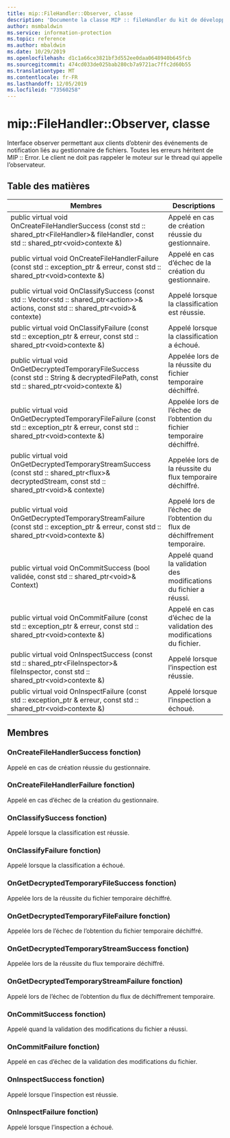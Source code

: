 ```yaml
---
title: mip::FileHandler::Observer, classe
description: 'Documente la classe MIP :: fileHandler du kit de développement logiciel (SDK) Microsoft Information Protection (MIP).'
author: msmbaldwin
ms.service: information-protection
ms.topic: reference
ms.author: mbaldwin
ms.date: 10/29/2019
ms.openlocfilehash: d1c1a66ce3821bf3d552ee0daa0648940b645fcb
ms.sourcegitcommit: 474cd033de025bab280cb7a9721ac7ffc2d60b55
ms.translationtype: MT
ms.contentlocale: fr-FR
ms.lasthandoff: 12/05/2019
ms.locfileid: "73560258"
---
```

# <a name="class-mipfilehandlerobserver"></a>mip::FileHandler::Observer, classe 
Interface observer permettant aux clients d’obtenir des événements de notification liés au gestionnaire de fichiers.
Toutes les erreurs héritent de MIP :: Error. Le client ne doit pas rappeler le moteur sur le thread qui appelle l’observateur.
  
## <a name="summary"></a>Table des matières
 Membres                        | Descriptions                                
--------------------------------|---------------------------------------------
public virtual void OnCreateFileHandlerSuccess (const std :: shared_ptr\<FileHandler\>& fileHandler, const std :: shared_ptr\<void\>contexte &)  |  Appelé en cas de création réussie du gestionnaire.
public virtual void OnCreateFileHandlerFailure (const std :: exception_ptr & erreur, const std :: shared_ptr\<void\>contexte &)  |  Appelé en cas d’échec de la création du gestionnaire.
public virtual void OnClassifySuccess (const std :: Vector\<std :: shared_ptr\<action\>\>& actions, const std :: shared_ptr\<void\>& contexte)  |  Appelé lorsque la classification est réussie.
public virtual void OnClassifyFailure (const std :: exception_ptr & erreur, const std :: shared_ptr\<void\>contexte &)  |  Appelé lorsque la classification a échoué.
public virtual void OnGetDecryptedTemporaryFileSuccess (const std :: String & decryptedFilePath, const std :: shared_ptr\<void\>contexte &)  |  Appelée lors de la réussite du fichier temporaire déchiffré.
public virtual void OnGetDecryptedTemporaryFileFailure (const std :: exception_ptr & erreur, const std :: shared_ptr\<void\>contexte &)  |  Appelée lors de l’échec de l’obtention du fichier temporaire déchiffré.
public virtual void OnGetDecryptedTemporaryStreamSuccess (const std :: shared_ptr\<flux\>& decryptedStream, const std :: shared_ptr\<void\>& contexte)  |  Appelée lors de la réussite du flux temporaire déchiffré.
public virtual void OnGetDecryptedTemporaryStreamFailure (const std :: exception_ptr & erreur, const std :: shared_ptr\<void\>contexte &)  |  Appelé lors de l’échec de l’obtention du flux de déchiffrement temporaire.
public virtual void OnCommitSuccess (bool validée, const std :: shared_ptr\<void\>& Context)  |  Appelé quand la validation des modifications du fichier a réussi.
public virtual void OnCommitFailure (const std :: exception_ptr & erreur, const std :: shared_ptr\<void\>contexte &)  |  Appelé en cas d’échec de la validation des modifications du fichier.
public virtual void OnInspectSuccess (const std :: shared_ptr\<FileInspector\>& fileInspector, const std :: shared_ptr\<void\>contexte &)  |  Appelé lorsque l’inspection est réussie.
public virtual void OnInspectFailure (const std :: exception_ptr & erreur, const std :: shared_ptr\<void\>contexte &)  |  Appelé lorsque l’inspection a échoué.
  
## <a name="members"></a>Membres
  
### <a name="oncreatefilehandlersuccess-function"></a>OnCreateFileHandlerSuccess fonction)
Appelé en cas de création réussie du gestionnaire.
  
### <a name="oncreatefilehandlerfailure-function"></a>OnCreateFileHandlerFailure fonction)
Appelé en cas d’échec de la création du gestionnaire.
  
### <a name="onclassifysuccess-function"></a>OnClassifySuccess fonction)
Appelé lorsque la classification est réussie.
  
### <a name="onclassifyfailure-function"></a>OnClassifyFailure fonction)
Appelé lorsque la classification a échoué.
  
### <a name="ongetdecryptedtemporaryfilesuccess-function"></a>OnGetDecryptedTemporaryFileSuccess fonction)
Appelée lors de la réussite du fichier temporaire déchiffré.
  
### <a name="ongetdecryptedtemporaryfilefailure-function"></a>OnGetDecryptedTemporaryFileFailure fonction)
Appelée lors de l’échec de l’obtention du fichier temporaire déchiffré.
  
### <a name="ongetdecryptedtemporarystreamsuccess-function"></a>OnGetDecryptedTemporaryStreamSuccess fonction)
Appelée lors de la réussite du flux temporaire déchiffré.
  
### <a name="ongetdecryptedtemporarystreamfailure-function"></a>OnGetDecryptedTemporaryStreamFailure fonction)
Appelé lors de l’échec de l’obtention du flux de déchiffrement temporaire.
  
### <a name="oncommitsuccess-function"></a>OnCommitSuccess fonction)
Appelé quand la validation des modifications du fichier a réussi.
  
### <a name="oncommitfailure-function"></a>OnCommitFailure fonction)
Appelé en cas d’échec de la validation des modifications du fichier.
  
### <a name="oninspectsuccess-function"></a>OnInspectSuccess fonction)
Appelé lorsque l’inspection est réussie.
  
### <a name="oninspectfailure-function"></a>OnInspectFailure fonction)
Appelé lorsque l’inspection a échoué.